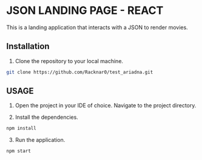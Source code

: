 # JSON LANDING PAGE - REACT

This is a landing application that interacts with a JSON to render movies.

## Installation

1. Clone the repository to your local machine.

```bash
git clone https://github.com/Racknar0/test_ariadna.git
```

## USAGE

1. Open the project in your IDE of choice. Navigate to the project directory.

2. Install the dependencies.

```bash
npm install
```

3. Run the application.

```bash
npm start
```